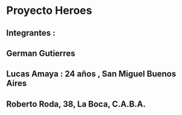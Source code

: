 # Proyecto Heroes
## Integrantes :
## German Gutierres
## Lucas Amaya : 24 años , San Miguel Buenos Aires
## Roberto Roda, 38, La Boca, C.A.B.A.

